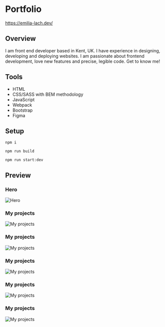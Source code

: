 # Portfolio

https://emilia-lach.dev/

## Overview
I am front end developer based in Kent, UK. I have experience in designing, developing and deploying websites.  I am passionate about frontend development, love new features and precise, legible code. 
Get to know me!

## Tools

- HTML
- CSS/SASS with BEM methodology
- JavaScript
- Webpack
- Bootstrap
- Figma


## Setup

```
npm i
```
```
npm run build
```
```
npm run start:dev
```

## Preview


### Hero

![Hero](https://user-images.githubusercontent.com/59490664/103244011-835dae00-4953-11eb-8740-e73d15018112.png)

### My projects

![My projects](https://user-images.githubusercontent.com/59490664/108208712-4c20a780-7121-11eb-9386-6a500c99ed9e.png)

### My projects

![My projects](https://user-images.githubusercontent.com/59490664/108208817-707c8400-7121-11eb-8f06-d9add610f85d.png)

### My projects

![My projects](https://user-images.githubusercontent.com/59490664/108116860-1a153400-7094-11eb-854e-696db3b8b152.png)

### My projects

![My projects](https://user-images.githubusercontent.com/59490664/103244080-c029a500-4953-11eb-98cc-f99eea1ba798.png)

### My projects

![My projects](https://user-images.githubusercontent.com/59490664/103244107-d33c7500-4953-11eb-9854-cfda914fb1c5.png)

